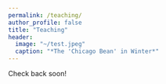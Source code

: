 ```yaml
---
permalink: /teaching/
author_profile: false
title: "Teaching"
header:
  image: "~/test.jpeg"
  caption: "*The 'Chicago Bean' in Winter*"
---
```


Check back soon!